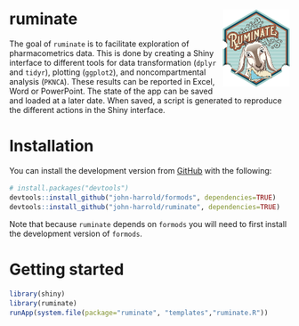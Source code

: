 
<!-- README.md is generated from README.Rmd. Please edit that file -->

# ruminate <img src="man/figures/logo.png" align="right" height="138.5" />

<!-- badges: start 
[![R-CMD-check](https://github.com/john-harrold/ruminate/workflows/R-CMD-check/badge.svg)](https://github.com/john-harrold/ruminate/actions)
-->
<!---
[![version](https://www.r-pkg.org/badges/version/ruminate)](https://CRAN.R-project.org/package=ruminate)
![cranlogs](https://cranlogs.r-pkg.org/badges/ruminate) 
![Active](https://www.repostatus.org/badges/latest/active.svg)
--->
<!-- badges: 
[![Lifecycle: Experimental](https://img.shields.io/badge/lifecycle-experimental-orange.svg)](https://lifecycle.r-lib.org/articles/stages.html)


[ruminate](<https://rumiante.ubiquity.tools>) 
end -->

The goal of `ruminate` is to facilitate exploration of pharmacometrics
data. This is done by creating a Shiny interface to different tools for
data transformation (`dplyr` and `tidyr`), plotting (`ggplot2`), and
noncompartmental analysis (`PKNCA`). These results can be reported in
Excel, Word or PowerPoint. The state of the app can be saved and loaded
at a later date. When saved, a script is generated to reproduce the
different actions in the Shiny interface.

# Installation

<!---
You can install the released version of ``rumiante`` from [CRAN](https://cran.r-project.org/package=ruminate) with:

``` r
install.packages("ruminate")
```
--->

You can install the development version from
[GitHub](https://github.com/john-harrold/) with the following:

``` r
# install.packages("devtools")
devtools::install_github("john-harrold/formods", dependencies=TRUE)
devtools::install_github("john-harrold/ruminate", dependencies=TRUE)
```

Note that because `ruminate` depends on `formods` you will need to first
install the development version of `formods`.

# Getting started

``` r
library(shiny)
library(ruminate)
runApp(system.file(package="ruminate", "templates","ruminate.R"))
```
